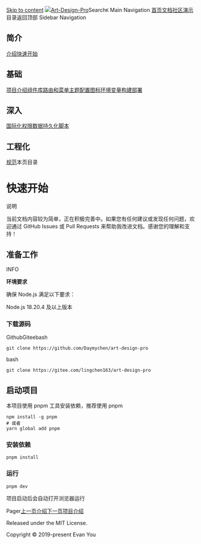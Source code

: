 
 [Skip to content](#VPContent) [![](/art-design-pro/docs/logo.png)Art-Design-Pro](/art-design-pro/docs/)Search`K` Main Navigation [首页](/art-design-pro/docs/)[文档](/art-design-pro/docs/guide/introduce.html)[社区](/art-design-pro/docs/guide/community/communicate.html)[演示](https://www.lingchen.kim/art-design-pro)目录返回顶部 Sidebar Navigation
## 简介

[介绍](/art-design-pro/docs/guide/introduce.html)[快速开始](/art-design-pro/docs/guide/quick-start.html)
## 基础

[项目介绍](/art-design-pro/docs/guide/essentials/project-introduce.html)[组件库](/art-design-pro/docs/guide/essentials/element-plus.html)[路由和菜单](/art-design-pro/docs/guide/essentials/route.html)[主题配置](/art-design-pro/docs/guide/essentials/theme.html)[图标](/art-design-pro/docs/guide/essentials/icon.html)[环境变量](/art-design-pro/docs/guide/essentials/env-variables.html)[构建部署](/art-design-pro/docs/guide/essentials/build.html)
## 深入

[国际化](/art-design-pro/docs/guide/in-depth/locale.html)[权限](/art-design-pro/docs/guide/in-depth/permission.html)[数据持久化](/art-design-pro/docs/guide/in-depth/storage.html)[脚本](/art-design-pro/docs/guide/in-depth/script.html)
## 工程化

[规范](/art-design-pro/docs/guide/project/standard.html)本页目录

# 快速开始 [​](#快速开始)

说明

当前文档内容较为简单，正在积极完善中。如果您有任何建议或发现任何问题，欢迎通过 GitHub Issues 或 Pull Requests 来帮助我改进文档。感谢您的理解和支持！

## 准备工作 [​](#准备工作)

INFO

**环境要求**

确保 Node.js 满足以下要求：

Node.js 18.20.4 及以上版本

### 下载源码 [​](#下载源码)

GithubGiteebash
```
git clone https://github.com/Daymychen/art-design-pro
```
bash
```
git clone https://gitee.com/lingchen163/art-design-pro
```
## 启动项目 [​](#启动项目)

本项目使用 pnpm 工具安装依赖，推荐使用 pnpm

```
npm install -g pnpm
# 或者
yarn global add pnpm
```
### 安装依赖 [​](#安装依赖)

```
pnpm install
```
### 运行 [​](#运行)

```
pnpm dev
```

项目启动后会自动打开浏览器运行

Pager[上一页介绍](/art-design-pro/docs/guide/introduce.html)[下一页项目介绍](/art-design-pro/docs/guide/essentials/project-introduce.html)

Released under the MIT License.

Copyright © 2019-present Evan You

